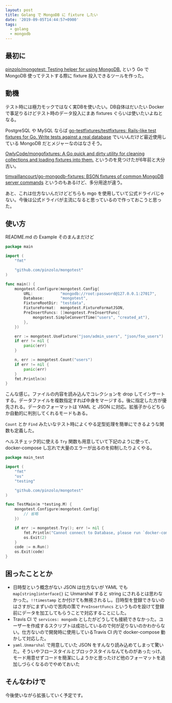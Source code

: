 ```yaml
---
layout: post
title: Golang で MongoDB に fixture したい
date: '2019-09-05T14:44:57+0900'
tags:
  - golang
  - mongodb
---
```


## 最初に

[pinzolo/mongotest: Testing helper for using MongoDB\.](https://github.com/pinzolo/mongotest) という Go で MongoDB 使ってテストする際に fixture 投入できるツールを作った。

## 動機

テスト時には極力モックではなく実DBを使いたい。DB自体はだいたい Docker で事足りるけどテスト時のデータ投入にまあ fixtures ぐらいは使いたいよねとなる。

PostgreSQL や MySQL ならば [go\-testfixtures/testfixtures: Rails\-like test fixtures for Go\. Write tests against a real database](https://github.com/go-testfixtures/testfixtures) でいいんだけど最近使用している MongoDB だとメジャーなのはなさそう。

[OwlyCode/mongofixtures: A Go quick and dirty utility for cleaning collections and loading fixtures into them\.](https://github.com/OwlyCode/mongofixtures) というのを見つけたが6年前と大分古い。

[timvaillancourt/go\-mongodb\-fixtures: BSON fixtures of common MongoDB server commands](https://github.com/timvaillancourt/go-mongodb-fixtures) というのもあるけど、多分用途が違う。

あと、これは仕方ないんだけどどちらも mgo を使用していて公式ドライバじゃない。今後は公式ドライバが主流になると思っているので作っておこうと思った。

## 使い方

README.md の Example そのまんまだけど

```go
package main

import (
	"fmt"

	"github.com/pinzolo/mongotest"
)

func main() {
	mongotest.Configure(mongotest.Config{
		URL:            "mongodb://root:password@127.0.0.1:27017",
		Database:       "mongotest",
		FixtureRootDir: "testdata",
		FixtureFormat:  mongotest.FixtureFormatJSON,
		PreInsertFuncs: []mongotest.PreInsertFunc{
			mongotest.SimpleConvertTime("users", "created_at"),
		},
	})

	err := mongotest.UseFixture("json/admin_users", "json/foo_users")
	if err != nil {
		panic(err)
	}

	n, err := mongotest.Count("users")
	if err != nil {
		panic(err)
	}
	fmt.Println(n)
}
```

こんな感じ。ファイルの内容を読み込んでコレクションを drop してインサートする。データファイルを複数指定すれば中身をマージする。後に指定した方が優先される。データのフォーマットは YAML と JSON に対応。拡張子からどちらか自動的に判別してくれるモードもある。

`Count` とか `Find` みたいなテスト時によくやる定型処理を簡単にできるような関数も定義した。

ヘルスチェック的に使える `Try` 関数も用意していて下記のように使って、docker-compose し忘れで大量のエラーが出るのを抑制したりよくやる。

```go
package main_test

import (
	"fmt"
	"os"
	"testing"

	"github.com/pinzolo/mongotest"
)

func TestMain(m *testing.M) {
	mongotest.Configure(mongotest.Config{
		// 省略
	})

	if err := mongotest.Try(); err != nil {
		fmt.Println("Cannot connect to Database, please run `docker-compose up -d`")
		os.Exit(2)
	}
	code := m.Run()
	os.Exit(code)
}
```

## 困ったこととか

* 日時型という概念がない JSON は仕方ないが YAML でも `map[string]interface{}` に Unmarshal すると string にされるとは思わなかった。`!!timestamp` とか付けても無視されるし。日時型を登録できないのはさすがにまずいので苦肉の策で `PreInsertFuncs` というものを設けて登録前にデータを加工してもらうことで対応することにした。
* Travis CI で `services: mongodb` としたがどうしても接続できなかった。ユーザーを作成するスクリプトは成功しているので何が足りないのかわからない。仕方ないので開発時に使用しているTravis CI 内で docker-compose 動かして対応した。
* `yaml.Unmarshal` で用意していた JSON をすんなり読み込めてしまって驚いた。そういやフロースタイルとブロックスタイルなんてものがあったっけ。モード用意せずコードを簡潔にしようかと思ったけど他のフォーマットを追加しづらくなるのでやめておいた

## そんなわけで

今後使いながら拡張していく予定です。
